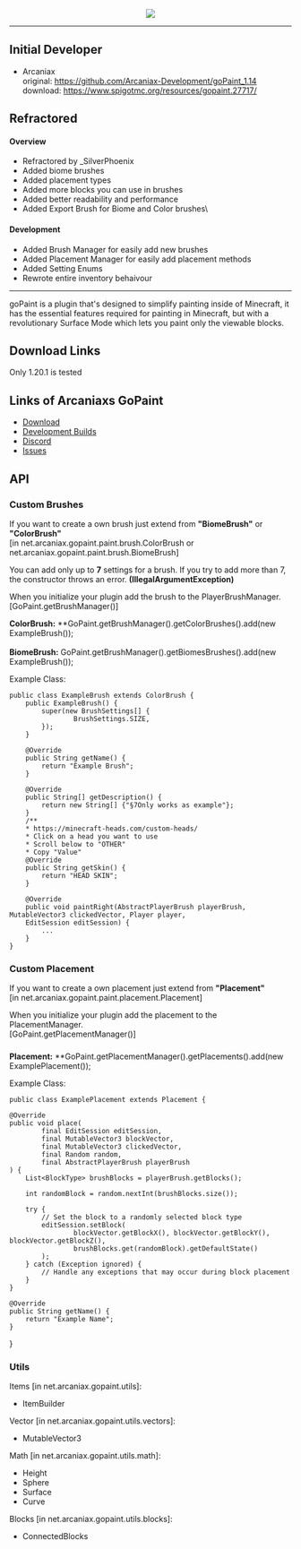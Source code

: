 <p align="center">
    <img src="https://i.imgur.com/ulEwPm9.jpg">
</p>

---

## Initial Developer
* Arcaniax \
original: https://github.com/Arcaniax-Development/goPaint_1.14 \
download: https://www.spigotmc.org/resources/gopaint.27717/

## Refractored

#### Overview
* Refractored by _SilverPhoenix
* Added biome brushes
* Added placement types
* Added more blocks you can use in brushes
* Added better readability and performance
* Added Export Brush for Biome and Color brushes\
#### Development
* Added Brush Manager for easily add new brushes
* Added Placement Manager for easily add placement methods
* Added Setting Enums
* Rewrote entire inventory behaivour

---

goPaint is a plugin that's designed to simplify painting inside of Minecraft,
it has the essential features required for painting in Minecraft,
but with a revolutionary Surface Mode which lets you paint only the viewable blocks.

## Download Links
Only 1.20.1 is tested

## Links of Arcaniaxs GoPaint

* [Download](https://www.spigotmc.org/resources/gopaint.27717/)
* [Development Builds](https://ci.athion.net/job/goPaint-1.14+/)
* [Discord](https://discord.gg/jpRVrjd)
* [Issues](https://github.com/Brennian/goPaint_1.14/issues)

## API


### Custom Brushes
If you want to create a own brush just extend from **"BiomeBrush"** or **"ColorBrush"**\
[in net.arcaniax.gopaint.paint.brush.ColorBrush or net.arcaniax.gopaint.paint.brush.BiomeBrush]

You can add only up to **7** settings for a brush.
If you try to add more than 7, the constructor throws an error. **(IllegalArgumentException)**

When you initialize your plugin add the brush to the PlayerBrushManager.\
[GoPaint.getBrushManager()]


**ColorBrush:** **GoPaint.getBrushManager().getColorBrushes().add(new ExampleBrush());
<br><br>
**BiomeBrush:** GoPaint.getBrushManager().getBiomesBrushes().add(new ExampleBrush());

Example Class:

    public class ExampleBrush extends ColorBrush {
        public ExampleBrush() {
            super(new BrushSettings[] {
                    BrushSettings.SIZE,
            });
        }

        @Override
        public String getName() {
            return "Example Brush";
        }

        @Override
        public String[] getDescription() {
            return new String[] {"§7Only works as example"};
        }
        /**
        * https://minecraft-heads.com/custom-heads/
        * Click on a head you want to use
        * Scroll below to "OTHER"
        * Copy "Value"
        @Override
        public String getSkin() {
            return "HEAD SKIN";
        }

        @Override
        public void paintRight(AbstractPlayerBrush playerBrush, MutableVector3 clickedVector, Player player,
        EditSession editSession) {
            ...
        }
    }

### Custom Placement
If you want to create a own placement just extend from **"Placement"**\
[in net.arcaniax.gopaint.paint.placement.Placement]

When you initialize your plugin add the placement to the PlacementManager.\
[GoPaint.getPlacementManager()]

### 
**Placement:** **GoPaint.getPlacementManager().getPlacements().add(new ExamplePlacement());

Example Class:

    public class ExamplePlacement extends Placement {

    @Override
    public void place(
            final EditSession editSession,
            final MutableVector3 blockVector,
            final MutableVector3 clickedVector,
            final Random random,
            final AbstractPlayerBrush playerBrush
    ) {
        List<BlockType> brushBlocks = playerBrush.getBlocks();

        int randomBlock = random.nextInt(brushBlocks.size());

        try {
            // Set the block to a randomly selected block type
            editSession.setBlock(
                    blockVector.getBlockX(), blockVector.getBlockY(), blockVector.getBlockZ(),
                    brushBlocks.get(randomBlock).getDefaultState()
            );
        } catch (Exception ignored) {
            // Handle any exceptions that may occur during block placement
        }
    }

    @Override
    public String getName() {
        return "Example Name";
    }

}


### Utils

Items [in net.arcaniax.gopaint.utils]:
- ItemBuilder

Vector [in net.arcaniax.gopaint.utils.vectors]:
- MutableVector3

Math [in net.arcaniax.gopaint.utils.math]:
- Height
- Sphere
- Surface
- Curve

Blocks [in net.arcaniax.gopaint.utils.blocks]:
- ConnectedBlocks
    



